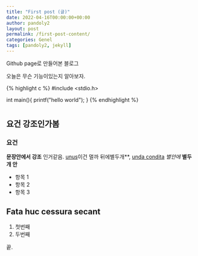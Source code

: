 ```yaml
---
title: "First post (글)"
date: 2022-04-16T00:00:00+00:00
author: pandoly2
layout: post
permalink: /first-post-content/
categories: Genel
tags: [pandoly2, jekyll]
---
```

Github page로 만들어본 블로그

오늘은 무슨 기능이있는지 알아보자.

{% highlight c %}
#include <stdio.h>

int main(){
	printf("hello world");
}
{% endhighlight %}

# #
## 요건 강조인가봄 ##
### 요건 ###



**문장안에서 강조** 인거같음.
[unus](http://spectante-mulcet.com/magna)이건 멀까
뒤에별두개**, [unda condita](http://laborum.net/modo) 
*별안에*  **별두개 안**

- 항목 1
- 항목 2
- 항목 3

## Fata huc cessura secant

1. 첫번째
2. 두번째

끝.